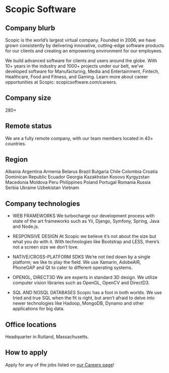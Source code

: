 # Scopic Software

## Company blurb
Scopic is the world’s largest virtual company. Founded in 2006, we have grown consistently by delivering innovative, cutting-edge software products for our clients and creating an empowering environment for our employees.

We build advanced software for clients and users around the globe. With 10+ years in the industry and 1000+ projects under our belt, we’ve developed software for Manufacturing, Media and Entertainment, Fintech, Healthcare, Food and Fitness, and Gaming. Learn more about career opportunities at Scopic: scopicsoftware.com/careers.

## Company size
280+

## Remote status
We are a fully remote company, with our team members located in 40+ countries.

## Region
Albania
Argentina
Armenia
Belarus
Brazil
Bulgaria
Chile
Colombia
Croatia
Dominican Republic
Ecuador
Georgia
Kazakhstan
Kosovo
Kyrgyzstan
Macedonia
Moldova
Peru
Philippines
Poland
Portugal
Romania
Russia 
Serbia
Ukraine
Uzbekistan
Vietnam

## Company technologies
- WEB FRAMEWORKS
We turbocharge our development process with state of the art frameworks such as Yii, Django, Symfony, Spring, Java and Node.js.

- RESPONSIVE DESIGN
At Scopic we believe it’s not about the size but what you do with it. With technologies like Bootstrap and LESS, there’s not a screen size we don’t love.

- NATIVE/CROSS-PLATFORM SDKS
We’re not tied down by a single platform; we like to play the field. We use Xamarin, AdobeAIR, PhoneGAP and Qt to cater to different operating systems.

- OPENGL, DIRECT3D
We are experts in standard 3D design. We utilize computer vision libraries such as OpenGL, OpenCV and DirectD3.

- SQL AND NOSQL DATABASES
Scopic has a foot in both worlds. We use tried and true SQL when the fit is right, but aren’t afraid to delve into newer technologies like Hadoop, MongoDB, Dynamo and other applications for big data.

## Office locations
Headquarter in Rutland, Massachusetts.

## How to apply
Apply for any of the jobs listed on [our Careers page](https://scopicsoftware.com/careers/)!
